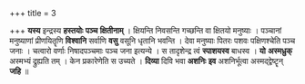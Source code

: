 +++
title = 3

+++
**यस्य** इन्द्रस्य **हस्तयोः** **पञ्च** **क्षितीनाम्** । क्षियन्ति निवसन्ति गच्छन्ति वा क्षितयो मनुष्याः । पञ्चानां मनुष्याणां प्रीणयितॄणि **विश्वानि** सर्वाणि **वसु** वसूनि धृतानि भवन्ति । देवा मनुष्याः पितरः पशवः पक्षिणश्चेति पञ्च जनाः । चत्वारो वर्णाः निषादपञ्चमाः पञ्च जना इत्यन्ये । स तादृशेन्द्र त्वं  **स्पाशयस्व** बाधस्व । **यो** **अस्मध्रुक्** अस्मभ्यं द्रुह्यति तम् । केन प्रकारेणेति स उच्यते । **दिव्या** दिवि भवा **अशनिः** **इव** अशनिर्भूत्वा अस्मद्द्वेष्टॄन् **जहि** ॥